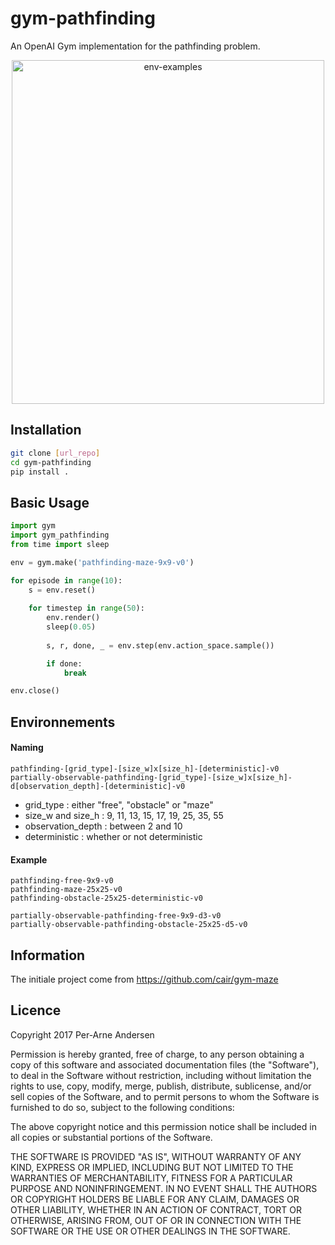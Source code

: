 # gym-pathfinding

An OpenAI Gym implementation for the pathfinding problem.

<p align="center">
   <img src="https://github.com/DidiBear/gym-pathfinding/blob/master/env_examples.png" alt="env-examples" width="500" height="550">
</p>

## Installation
```bash
git clone [url_repo]
cd gym-pathfinding
pip install .
```

## Basic Usage
```python
import gym
import gym_pathfinding
from time import sleep

env = gym.make('pathfinding-maze-9x9-v0')

for episode in range(10):
    s = env.reset()
    
    for timestep in range(50):
        env.render()
        sleep(0.05)
        
        s, r, done, _ = env.step(env.action_space.sample())

        if done:
            break

env.close()
```

## Environnements

#### Naming 
```
pathfinding-[grid_type]-[size_w]x[size_h]-[deterministic]-v0 
partially-observable-pathfinding-[grid_type]-[size_w]x[size_h]-d[observation_depth]-[deterministic]-v0
```

- grid_type : either "free", "obstacle" or "maze"
- size_w and size_h : 9, 11, 13, 15, 17, 19, 25, 35, 55
- observation_depth : between 2 and 10
- deterministic : whether or not deterministic

#### Example

```
pathfinding-free-9x9-v0
pathfinding-maze-25x25-v0
pathfinding-obstacle-25x25-deterministic-v0

partially-observable-pathfinding-free-9x9-d3-v0
partially-observable-pathfinding-obstacle-25x25-d5-v0
```

## Information
The initiale project come from https://github.com/cair/gym-maze

## Licence
Copyright 2017 Per-Arne Andersen

Permission is hereby granted, free of charge, to any person obtaining a copy of this software and associated documentation files (the "Software"), to deal in the Software without restriction, including without limitation the rights to use, copy, modify, merge, publish, distribute, sublicense, and/or sell copies of the Software, and to permit persons to whom the Software is furnished to do so, subject to the following conditions:

The above copyright notice and this permission notice shall be included in all copies or substantial portions of the Software.

THE SOFTWARE IS PROVIDED "AS IS", WITHOUT WARRANTY OF ANY KIND, EXPRESS OR IMPLIED, INCLUDING BUT NOT LIMITED TO THE WARRANTIES OF MERCHANTABILITY, FITNESS FOR A PARTICULAR PURPOSE AND NONINFRINGEMENT. IN NO EVENT SHALL THE AUTHORS OR COPYRIGHT HOLDERS BE LIABLE FOR ANY CLAIM, DAMAGES OR OTHER LIABILITY, WHETHER IN AN ACTION OF CONTRACT, TORT OR OTHERWISE, ARISING FROM, OUT OF OR IN CONNECTION WITH THE SOFTWARE OR THE USE OR OTHER DEALINGS IN THE SOFTWARE.
